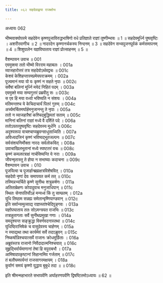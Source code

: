 ```yaml
---
title: ०६२ सहदेवाह्वया राजक्षोभः

---
```

अध्यायः 062

भीष्मवाक्योपरमे सहदेवेन कृष्णपूजाविरुद्धभाषिणो वधे प्रतिज्ञाते राज्ञां तूष्णीम्भावः ॥ 1 ॥ सहदेवमूर्ध्नि पुष्पवृष्टिः । अशरीरवाणीच ॥ 2 ॥ नादरदेन कृष्णानर्चकस्य निन्दनम् ॥ 3 ॥ सहदेवेन सभ्यपूजनपूर्वकं कर्मसमापनम् ॥ 4 ॥ शिशुपालेन यज्ञविघाताय राज्ञां प्रोत्साहनम् ॥ 5 ॥

वैशम्पायन उवाच ॥	001  
एवमुक्त्वा ततो भीष्मो विरराम महाबलः ।	001a  
व्याजहारोत्तरं तत्र सहदेवोऽर्थवद्वचः ॥	001c  
केशवं केशिहन्तारमप्रमेयपराक्रमम् ।	002a  
पूज्यमानं मया यो वः कृष्णं न सहते नृपाः ॥	002c  
सर्वेषां बलिनां मूर्ध्नि मयेदं निहितं पदम् ।	003a  
एवमुक्ते मया सम्यगुत्तरं प्रब्रवीतु सः ॥	003c  
स एव हि मया वध्यो भविष्यति न संशयः ।	004a  
मतिमन्तश्च ये केचिदाचार्यं पितरं गुरुम् ॥	004c  
अर्च्यमर्चितमर्घार्हमनुजानन्तु ते नृपाः ।	005a  
ततो न व्याजहारैषां कश्चिद्बुद्धिमतां सताम् ॥	005c  
मानिनां बलिनां राज्ञां मध्ये वै दर्शिते पदे ।	006a  
ततोऽपतत्पुष्पवृष्टिः सहदेवस्य मूर्धनि ॥	006c  
अदृश्यरूपा वाचश्चाप्यब्रुवन्साधुसाध्विति ।	007a  
अविध्यदजिनं कृष्णं भविष्यद्भूतजल्पनः ॥	007c  
सर्वसंशयनिर्मोक्ता नारदः सर्वलोकवित् ।	008a  
उवाचाखिलभूतानां मध्ये स्पष्टतरं वचः ॥	008c  
कृष्णं कमलपत्राक्षं नार्चयिष्यन्ति ये नराः ।	009a  
जीवन्मृतास्तु ते ज्ञेया न सभाष्याः कदाचना ॥	009c  
वैशम्पायन उवाच ।	010  
पूजयित्वा च पूजार्हान्ब्रह्मक्षत्रविशेषवित् ।	010a  
सहदेवो नृणां देवः समापयत कर्म तत् ॥	010c  
तस्मिन्नभ्यर्चिते कृष्णे सुनीथः शत्रुकर्षणः ।	011a  
अतिताम्रेक्षणः कोपादुवाच मनुजाधिपान् ॥	011c  
स्थितः सेनापतिर्योऽहं मन्यध्वं किं तु साम्प्रतम् ।	012a  
युधि तिष्ठाम सन्नह्य समेतान्वृष्णिपाण्डवान् ॥	012c  
इति सर्वान्समुत्साद्य राज्ञस्तांश्चेदिपुङ्गवः ।	013a  
यज्ञोपघाताय ततः सोऽमन्त्रयत राजभिः ॥	013c  
तत्राहूतागताः सर्वे सुनीथप्रमुखा गणाः ।	014a  
समदृश्यन्त सङ्क्रुद्धा विवर्णवदनास्तथा ॥	014c  
युधिष्ठिराभिषेकं च वासुदेवस्य चार्हणम् ।	015a  
न स्याद्यथा तथा कार्यमेवं सर्वे तदाऽब्रुवन् ॥	015c  
निष्कर्षान्निश्चयात्सर्वे राजानः क्रोधमूर्छिताः ।	016a  
अब्रुवंस्तत्र राजानो निर्वेदादात्मनिश्चयात् ॥	016c  
सुहृद्भिर्वार्यमाणानां तेषां हि वपुराबभौ ।	017a  
आमिषादपकृष्टानां सिहानामिव गर्जताम् ॥	017c  
तं बलौघमपर्यन्तं राजसागरमक्षयम् ।	018a  
कुर्वाणं समयं कृष्णो युद्धाय बुबुधे तदा ॥ ॥	018c  

इति श्रीमन्महाभारते सभापर्वणि अर्घाहरणपर्वणि द्विषष्टितमोऽध्यायः ॥ 62 ॥